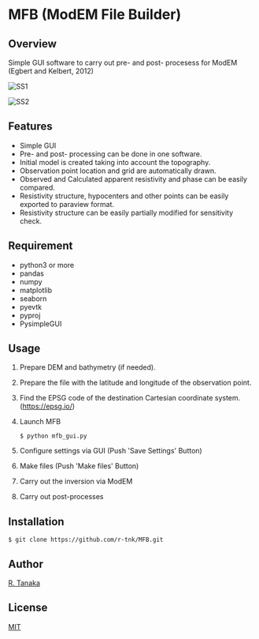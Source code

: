 # MFB (ModEM File Builder)

## Overview

Simple GUI software to carry out pre- and post- procesess for ModEM (Egbert and Kelbert, 2012)

![SS1](https://user-images.githubusercontent.com/62272721/149767139-ca5f9ed0-e652-457a-850f-d86f37ece25d.png)

![SS2](https://user-images.githubusercontent.com/62272721/149767262-2c74b5d9-d618-4099-ac5d-05501586095d.png)

## Features

- Simple GUI
- Pre- and post- processing can be done in one software.
- Initial model is created taking into account the topography.
- Observation point location and grid are automatically drawn.
- Observed and Calculated apparent resistivity and phase can be easily compared.
- Resistivity structure, hypocenters and other points can be easily exported to paraview format.
- Resistivity structure can be easily partially modified for sensitivity check.


## Requirement

- python3 or more
- pandas
- numpy
- matplotlib
- seaborn
- pyevtk
- pyproj
- PysimpleGUI

## Usage

1. Prepare DEM and bathymetry (if needed).
2. Prepare the file with the latitude and longitude of the observation point.
3. Find the EPSG code of the destination Cartesian coordinate system.(https://epsg.io/)
4. Launch MFB

    `$ python mfb_gui.py`

5. Configure settings via GUI (Push 'Save Settings' Button)
6. Make files (Push 'Make files' Button)
7. Carry out the inversion via ModEM
8. Carry out post-processes

## Installation

    $ git clone https://github.com/r-tnk/MFB.git

## Author

[R. Tanaka](https://www.researchgate.net/profile/Ryo-Tanaka-12)

## License

[MIT](https://github.com/r-tnk/MFB/blob/main/LICENSE)

